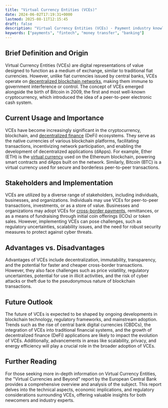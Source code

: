 ```yaml
---
title: "Virtual Currency Entities (VCEs)"
date: 2024-06-02T17:19:31+0000
lastmod: 2025-08-11T12:15:45
draft: false
description: "Virtual Currency Entities (VCEs) - Payment industry knowledge and insights"
keywords: ["payments", "fintech", "money transfer", "banking"]
---
```


## Brief Definition and Origin

Virtual Currency Entities (VCEs) are digital representations of value designed to function as a medium of exchange, similar to traditional fiat currencies. However, unlike fiat currencies issued by central banks, VCEs operate on [decentralized blockchain networks](https://faisalkhanllc.xyz/resources/payments-wiki/e/ethereum-blockchain/), making them immune to government interference or control. The concept of VCEs emerged alongside the birth of Bitcoin in 2009, the first and most well-known cryptocurrency, which introduced the idea of a peer-to-peer electronic cash system.

## Current Usage and Importance

VCEs have become increasingly significant in the cryptocurrency, blockchain, and [decentralized finance](https://faisalkhanllc.xyz/resources/payments-wiki/d/decentralized-finance-defi/) (DeFi) ecosystems. They serve as the native currencies of various blockchain platforms, facilitating transactions, incentivizing network participation, and enabling the development of decentralized applications (dApps). For example, Ether (ETH) is the [virtual currency](https://faisalkhanllc.xyz/resources/payments-wiki/v/virtual-currency/) used on the Ethereum blockchain, powering smart contracts and dApps built on the network. Similarly, Bitcoin (BTC) is a virtual currency used for secure and borderless peer-to-peer transactions.

## Stakeholders and Implementation

VCEs are utilized by a diverse range of stakeholders, including individuals, businesses, and organizations. Individuals may use VCEs for peer-to-peer transactions, investments, or as a store of value. Businesses and organizations may adopt VCEs for [cross-border payments](https://faisalkhanllc.xyz/resources/payments-wiki/c/cross-border-payments-2/), remittances, or as a means of fundraising through initial coin offerings (ICOs) or token sales. However, implementing VCEs can pose challenges, such as regulatory uncertainties, scalability issues, and the need for robust security measures to protect against cyber threats.

## Advantages vs. Disadvantages

Advantages of VCEs include decentralization, immutability, transparency, and the potential for faster and cheaper cross-border transactions. However, they also face challenges such as price volatility, regulatory uncertainties, potential for use in illicit activities, and the risk of cyber attacks or theft due to the pseudonymous nature of blockchain transactions.

## Future Outlook

The future of VCEs is expected to be shaped by ongoing developments in blockchain technology, regulatory frameworks, and mainstream adoption. Trends such as the rise of central bank digital currencies (CBDCs), the integration of VCEs into traditional financial systems, and the growth of decentralized finance (DeFi) applications are likely to impact the evolution of VCEs. Additionally, advancements in areas like scalability, privacy, and energy efficiency will play a crucial role in the broader adoption of VCEs.

## Further Reading

For those seeking more in-depth information on Virtual Currency Entities, the "Virtual Currencies and Beyond" report by the European Central Bank provides a comprehensive overview and analysis of the subject. This report delves into the technical aspects, economic implications, and regulatory considerations surrounding VCEs, offering valuable insights for both newcomers and industry experts.